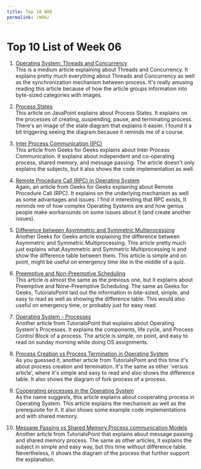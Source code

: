 ```yaml
---
title: Top 10 W06
permalink: /W06/
---
```


# Top 10 List of Week 06

1. [Operating System: Threads and Concurrency](https://medium.com/@akhandmishra/operating-system-threads-and-concurrency-aec2036b90f8)<br>
This is a medium article explaining about Threads and Concurrency. 
It explains pretty much everything about Threads and Concurrency as well as the synchronization mechanism between process. 
It's really amusing reading this article because of how the article groups information into byte-sized categories with images. 

2. [Process States](https://www.javatpoint.com/os-process-states)<br>
This article on JavaPoint explains about Process States. 
It explains on the processes of creating, suspending, pause, and terminating process. 
There's an image of the state diagram that explains it easier. 
I found it a bit triggering seeing the diagram because it reminds me of a course.

3. [Inter Process Communication (IPC)](https://www.geeksforgeeks.org/inter-process-communication-ipc/)<br>
This article from Geeks for Geeks explains about Inter Process Communication. 
It explains about independent and co-operating process, shared memory, and message passing. 
The article doesn't only explains the subjects, but it also shows the code implementation as well. 

4. [Remote Procedure Call (RPC) in Operating System](https://www.geeksforgeeks.org/remote-procedure-call-rpc-in-operating-system/)<br>
Again, an article from Geeks for Geeks explaining about Remote Procedure Call (RPC). 
It explains on the underlying mechanism as well as some advantages and issues. 
I find it interesting that RPC exists, It reminds me of how complex Operating Systems are and how genius people make workarounds on some issues about it (and create another issues). 

5. [Difference between Asymmetric and Symmetric Multiprocessing](https://www.geeksforgeeks.org/difference-between-asymmetric-and-symmetric-multiprocessing/)<br>
Another Geeks for Geeks article explaining the difference between Asymmetric and Symmetric Multiprocessing. 
This article pretty much just explains what Asymmetric and Symmetric Multiprocessing is and show the difference table between them. 
This article is simple and on point, might be useful on emergency time like in the middle of a quiz.

6. [Preemptive and Non-Preemptive Scheduling](https://www.tutorialspoint.com/preemptive-and-non-preemptive-scheduling)<br>
This article is almost the same as the previous one, but it explains about Preemptive and None-Preemptive Scheduling. 
The same as Geeks for Geeks, TutorialsPoint laid out the information in bite-sized, simple, and easy to read as well as showing the difference table. 
This would also useful on emergency time, or probably just for easy read. 

7. [Operating System - Processes](https://www.tutorialspoint.com/operating_system/os_processes.htm)<br>
Another article from TutorialsPoint that explains about Operating System's Processes. 
It explains the components, life cycle, and Process Control Block of a process. 
The article is simple, on point, and easy to read on sunday morning while doing OS assignments. 

8. [Process Creation vs Process Termination in Operating System](https://www.tutorialspoint.com/process-creation-vs-process-termination-in-operating-system)<br>
As you guessed it, another article from TutorialsPoint and this time it's about process creation and termination. 
It's the same as other 'versus article', where it's simple and easy to read and also shows the difference table. 
It also shows the diagram of fork process of a process. 

9. [Cooperating processes in the Operating System](https://www.includehelp.com/operating-systems/cooperating-processes-in-the-operating-system.aspx)<br>
As the name suggests, this article explains about cooperating process in Operating System. 
This article explains the mechanism as well as the prerequisite for it. 
It also shows some example code implementations and with shared memory.

10. [Message Passing vs Shared Memory Process communication Models](https://www.tutorialspoint.com/message-passing-vs-shared-memory-process-communication-models)<br>
Another article from TutorialsPoint that explains about message passing and shared memory process. 
The same as other articles, it explains the subject in simple and easy way, but this time without difference table. 
Nevertheless, it shows the diagram of the process that further support the explanation.
